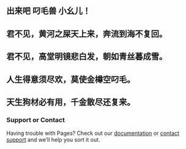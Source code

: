 ## 出来吧 叼毛兽 小幺儿！

## 君不见，黄河之屎天上来，奔流到海不复回。
## 君不见，高堂明镜悲白发，朝如青丝暮成雪。
## 人生得意须尽欢，莫使金樽空叼毛。
## 天生狗材必有用，千金散尽还复来。

### Support or Contact

Having trouble with Pages? Check out our [documentation](https://help.github.com/categories/github-pages-basics/) or [contact support](https://github.com/contact) and we’ll help you sort it out.
